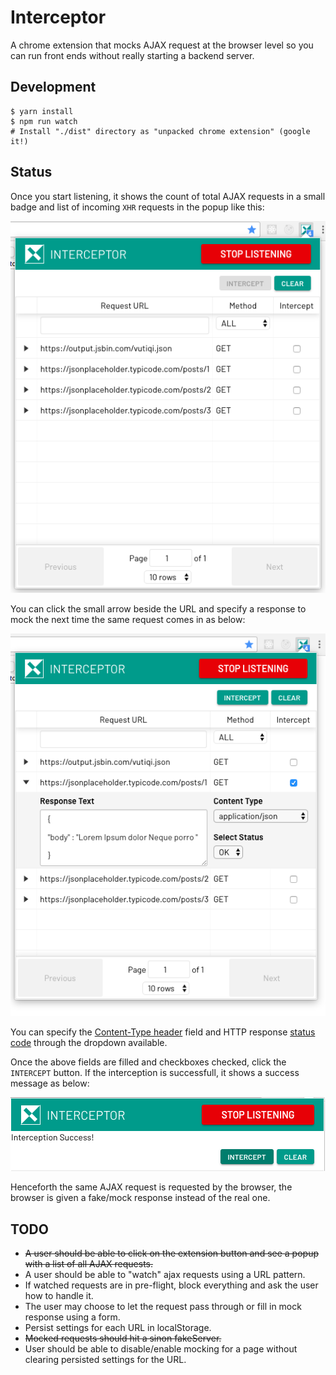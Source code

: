# Interceptor

A chrome extension that mocks AJAX request at the browser level so you
can run front ends without really starting a backend server.

## Development

```
$ yarn install
$ npm run watch
# Install "./dist" directory as "unpacked chrome extension" (google it!)
```

## Status

Once you start listening, it shows the count of total AJAX requests in a small badge and list of incoming `XHR` requests
in the popup like this:

<img src="https://raw.githubusercontent.com/code-mancers/interceptor/Update-readme/images/interceptor_ui.png" alt="Interceptor extension popup showing a list of AJAX requests">

You can click the small arrow beside the URL and specify a response to mock the next time the same request comes in as below:

<img src="https://raw.githubusercontent.com/code-mancers/interceptor/Update-readme/images/interceptor_textfields.png" alt="Specify mock responses using Interceptor as shown">

You can specify the [Content-Type header][content-type] field and HTTP response [status code][status-code] through the dropdown available.

Once the above fields are filled and checkboxes checked, click the `INTERCEPT` button. If the interception is successfull, it shows a success message as below:

<img src="https://raw.githubusercontent.com/code-mancers/interceptor/Update-readme/images/intercept_success.png" alt="Success message shown by Interceptor upon sucessful interception">


Henceforth the same AJAX request is requested by the browser, the browser is given a fake/mock response instead of the real one.

## TODO

* ~~A user should be able to click on the extension button and see a popup with a list of all AJAX requests.~~
* A user should be able to "watch" ajax requests using a URL pattern.
* If watched requests are in pre-flight, block everything and ask the user how to handle it.
* The user may choose to let the request pass through or fill in mock response using a form.
* Persist settings for each URL in localStorage.
* ~~Mocked requests should hit a sinon fakeServer.~~
* User should be able to disable/enable mocking for a page without clearing persisted settings for the URL.

[content-type]: https://www.w3.org/Protocols/rfc1341/4_Content-Type.html
[status-code]: https://developer.mozilla.org/en-US/docs/Web/HTTP/Status